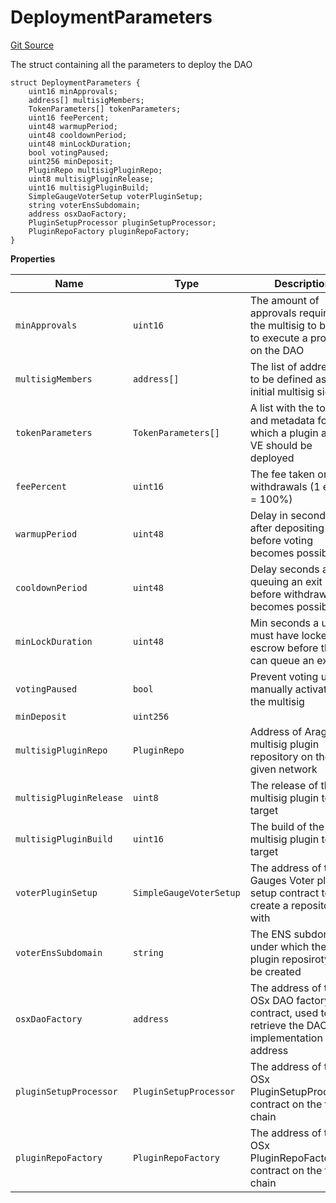 # DeploymentParameters
[Git Source](https://github.com/aragon/ve-governance/blob/d1db1e959d76056114cf52b0b8a3ff8311778151/src/factory/GaugesDaoFactory.sol)

The struct containing all the parameters to deploy the DAO


```solidity
struct DeploymentParameters {
    uint16 minApprovals;
    address[] multisigMembers;
    TokenParameters[] tokenParameters;
    uint16 feePercent;
    uint48 warmupPeriod;
    uint48 cooldownPeriod;
    uint48 minLockDuration;
    bool votingPaused;
    uint256 minDeposit;
    PluginRepo multisigPluginRepo;
    uint8 multisigPluginRelease;
    uint16 multisigPluginBuild;
    SimpleGaugeVoterSetup voterPluginSetup;
    string voterEnsSubdomain;
    address osxDaoFactory;
    PluginSetupProcessor pluginSetupProcessor;
    PluginRepoFactory pluginRepoFactory;
}
```

**Properties**

|Name|Type|Description|
|----|----|-----------|
|`minApprovals`|`uint16`|The amount of approvals required for the multisig to be able to execute a proposal on the DAO|
|`multisigMembers`|`address[]`|The list of addresses to be defined as the initial multisig signers|
|`tokenParameters`|`TokenParameters[]`|A list with the tokens and metadata for which a plugin and a VE should be deployed|
|`feePercent`|`uint16`|The fee taken on withdrawals (1 ether = 100%)|
|`warmupPeriod`|`uint48`|Delay in seconds after depositing before voting becomes possible|
|`cooldownPeriod`|`uint48`|Delay seconds after queuing an exit before withdrawing becomes possible|
|`minLockDuration`|`uint48`|Min seconds a user must have locked in escrow before they can queue an exit|
|`votingPaused`|`bool`|Prevent voting until manually activated by the multisig|
|`minDeposit`|`uint256`||
|`multisigPluginRepo`|`PluginRepo`|Address of Aragon's multisig plugin repository on the given network|
|`multisigPluginRelease`|`uint8`|The release of the multisig plugin to target|
|`multisigPluginBuild`|`uint16`|The build of the multisig plugin to target|
|`voterPluginSetup`|`SimpleGaugeVoterSetup`|The address of the Gauges Voter plugin setup contract to create a repository with|
|`voterEnsSubdomain`|`string`|The ENS subdomain under which the plugin reposiroty will be created|
|`osxDaoFactory`|`address`|The address of the OSx DAO factory contract, used to retrieve the DAO implementation address|
|`pluginSetupProcessor`|`PluginSetupProcessor`|The address of the OSx PluginSetupProcessor contract on the target chain|
|`pluginRepoFactory`|`PluginRepoFactory`|The address of the OSx PluginRepoFactory contract on the target chain|

